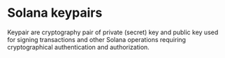# Solana keypairs
Keypair are cryptography pair of private (secret) key and public key used for signing transactions and other Solana operations requiring cryptographical authentication and authorization. 
